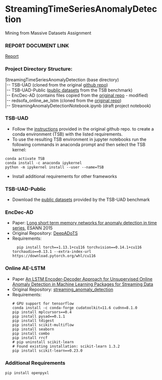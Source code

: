 # StreamingTimeSeriesAnomalyDetection
Mining from Massive Datasets Assignment

### REPORT DOCUMENT LINK
[Report](https://aristotleuniversity-my.sharepoint.com/:w:/g/personal/kchristi_office365_auth_gr/ETiycbkhKl5PrxVD0GtVZS8BLHUS7wqk7581xY9O2Ul1uA?e=7KmeR6)

### Project Directory Structure:
StreamingTimeSeriesAnomalyDetection (base directory) <br>
|-- TSB-UAD (cloned from the original [github repo](https://github.com/TheDatumOrg/TSB-UAD/)) <br>
|-- TSB-UAD-Public ([public datasets](https://www.thedatum.org/datasets/TSB-UAD-Public.zip) from the TSB benchmark) <br>
|-- EncDec-AD (contains files copied from the [original repo](https://github.com/KDD-OpenSource/DeepADoTS/tree/master) - modified) <br>
|-- redsofa_online_ae_lstm (cloned from the [original repo](https://github.com/redsofa/streaming_anomaly_detection)) <br>
|-- StreamingAnomalyDetectionNotebook.ipynb (draft project notebook) <br>


### TSB-UAD
- Follow the [instructions](https://github.com/ChristinaK97/StreamingTimeSeriesAnomalyDetection/tree/main/TSB-UAD) provided in the original github repo.
to create a conda environment (TSB) with the listed requirements.
- To use the resulting TSB environment in jupyter notebooks run the following commands in anaconda prompt and
then select the TSB kernel:
```
conda activate TSB
conda install -c anaconda ipykernel
python -m ipykernel install --user --name=TSB
```
- Install additional requirements for other frameworks

### TSB-UAD-Public
- Download the [public datasets](https://www.thedatum.org/datasets/TSB-UAD-Public.zip) provided by the TSB-UAD benchmark


### EncDec-AD
- Paper: [Long short term memory networks for anomaly detection in time series](https://www.elen.ucl.ac.be/Proceedings/esann/esannpdf/es2015-56), ESANN 2015 
- Original Repository: [DeepADoTS](https://github.com/KDD-OpenSource/DeepADoTS/tree/master)
- Requirements: <br>
  ```
    pip install torch==1.13.1+cu116 torchvision==0.14.1+cu116 torchaudio==0.13.1 --extra-index-url https://download.pytorch.org/whl/cu116
  ```
    
### Online AE-LSTM
- Paper [An LSTM Encoder-Decoder Approach for Unsupervised Online Anomaly Detection in Machine Learning Packages for Streaming Data](https://ieeexplore.ieee.org/document/10020872)
- Original Repository: [streaming_anomaly_detection](https://github.com/redsofa/streaming_anomaly_detection)
- Requirements: <br>
  ```
  # GPU support for tensorflow
  conda install -c conda-forge cudatoolkit=11.6 cudnn=8.1.0
  pip install mplcursors==0.4
  pip install pysad==0.1.1
  pip install tdigest
  pip install scikit-multiflow
  pip install seaborn
  pip install combo
  pip install rrcf
  # pip uninstall scikit-learn
  # Found existing installation: scikit-learn 1.3.2
  pip install scikit-learn==0.23.0
  ```
  
### Additional Requirements
  ```
  pip install openpyxl
  ```
